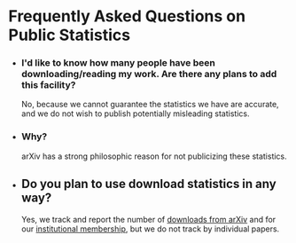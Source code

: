 # Frequently Asked Questions on Public Statistics

  - ### I'd like to know how many people have been downloading/reading my work. Are there any plans to add this facility?
    
    No, because we cannot guarantee the statistics we have are accurate, and we do not wish to publish potentially misleading statistics.

  - ### Why?

    arXiv has a strong philosophic reason for not publicizing these statistics.
    
  - ## Do you plan to use download statistics in any way?

    Yes, we track and report the number of [downloads from arXiv](../../help/usage-data/index.md) and for our [institutional membership](../../about/membership.md), but we do not track by individual papers.

